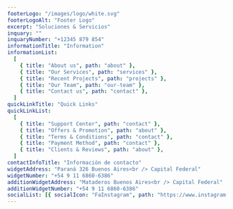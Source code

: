 ```yaml
---
footerLogo: "/images/logo/white.svg"
footerLogoAlt: "Footer Logo"
excerpt: "Soluciones & Servicios"
inquary: ""
inquaryNumber: "+12345 879 854"
informationTitle: "Information"
informationList:
  [
    { title: "About us", path: "about" },
    { title: "Our Services", path: "services" },
    { title: "Recent Projects", path: "projects" },
    { title: "Our Team", path: "our-team" },
    { title: "Contact us", path: "contact" },
  ]
quickLinkTitle: "Quick Links"
quickLinkList:
  [
    { title: "Support Center", path: "contact" },
    { title: "Offers & Promotion", path: "about" },
    { title: "Terms & Conditions", path: "contact" },
    { title: "Payment Method", path: "contact" },
    { title: "Clients & Reviews", path: "about" },
  ]
contactInfoTitle: "Información de contacto"
widgetAddress: "Paraná 326 Buenos Aires<br /> Capital Federal"
widgetNumber: "+54 9 11 6860-6386"
additionWidgetAddress: "Mataderos Buenos Aires<br /> Capital Federal"
additionWidgetNumber: "+54 9 11 6860-6386"
socialList: [{ socialIcon: "FaInstagram", path: "https://www.instagram.com/amarilla_construir/" }]
---
```

